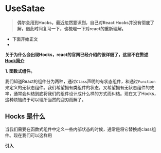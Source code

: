 # UseSatae

> **偶尔会用到Hocks，最近忽然意识到，自己对React Hocks并没有彻底了解，借此时间复习一下，也梳理一下对react的重新理解。**

- 下面开始正文
- 

**关于为什么会出现Hocks，react的官网已经介绍的很详细了，这里不在赘述[Hock简介](https://zh-hans.reactjs.org/docs/hooks-intro.html)**

**1. 函数式组件。**

我们知道React的组件分为两种，通过`Class`声明的有状态组件，和通过`Function`来定义的无状态组件。我们希望拥有类组件的状态，又希望拥有无状态组件的效率，通常会纠结到底将我们的组件设计成什么样的方式而纠结。现在又了Hocks，这种烦恼终于可以理所当然的迎刃而解了。

## Hocks 是什么

当我们需要在函数式组件中定义一些内部状态的时候，通常是将它替换成class组件。现在我们可以这样用

**引入**
``` js

```


